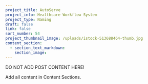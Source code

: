 ```yaml
---
project_title: AutoServe
project_info: Healthcare Workflow System
project_type: Naming
draft: false
link: false
sort_number: 54
project_thumbnail_image: /uploads/istock-513688464-thumb.jpg
content_section:
  - section_text_markdown:
    section_image:
---
```



DO NOT ADD POST CONTENT HERE!

Add all content in Content Sections.